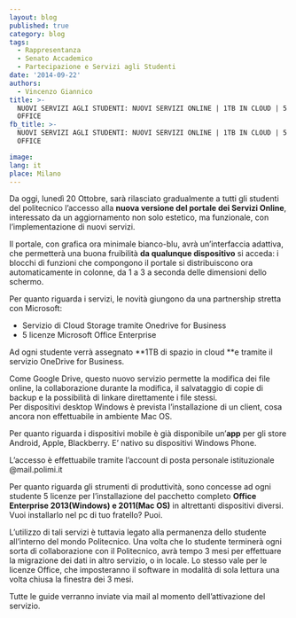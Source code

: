 ```yaml
---
layout: blog
published: true
category: blog
tags:
  - Rappresentanza
  - Senato Accademico
  - Partecipazione e Servizi agli Studenti
date: '2014-09-22'
authors:
  - Vincenzo Giannico
title: >-
  NUOVI SERVIZI AGLI STUDENTI: NUOVI SERVIZI ONLINE | 1TB IN CLOUD | 5 LICENZE
  OFFICE
fb_title: >-
  NUOVI SERVIZI AGLI STUDENTI: NUOVI SERVIZI ONLINE | 1TB IN CLOUD | 5 LICENZE
  OFFICE

image: 
lang: it
place: Milano
---
```


Da oggi, lunedì 20 Ottobre, sarà rilasciato gradualmente a tutti gli studenti del politecnico l’accesso alla **nuova versione del portale dei Servizi Online**, interessato da un aggiornamento non solo estetico, ma funzionale, con l’implementazione di nuovi servizi.

Il portale, con grafica ora minimale bianco-blu, avrà un’interfaccia adattiva, che permetterà una buona fruibilità **da qualunque dispositivo** si acceda: i blocchi di funzioni che compongono il portale si distribuiscono ora automaticamente in colonne, da 1 a 3 a seconda delle dimensioni dello schermo.

Per quanto riguarda i servizi, le novità giungono da una partnership stretta con Microsoft:

*   Servizio di Cloud Storage tramite Onedrive for Business
*   5 licenze Microsoft Office Enterprise

Ad ogni studente verrà assegnato **1TB di spazio in cloud **e tramite il servizio OneDrive for Business.

Come Google Drive, questo nuovo servizio permette la modifica dei file online, la collaborazione durante la modifica, il salvataggio di copie di backup e la possibilità di linkare direttamente i file stessi.  
Per dispositivi desktop Windows è prevista l’installazione di un client, cosa ancora non effettuabile in ambiente Mac OS.

Per quanto riguarda i dispositivi mobile è già disponibile un’**app** per gli store Android, Apple, Blackberry. E’ nativo su dispositivi Windows Phone.

L’accesso è effettuabile tramite l’account di posta personale istituzionale @mail.polimi.it

Per quanto riguarda gli strumenti di produttività, sono concesse ad ogni studente 5 licenze per l’installazione del pacchetto completo **Office Enterprise 2013(Windows) e 2011(Mac OS)** in altrettanti dispositivi diversi.   
Vuoi installarlo nel pc di tuo fratello? Puoi. 

L’utilizzo di tali servizi è tuttavia legato alla permanenza dello studente all’interno del mondo Politecnico. Una volta che lo studente terminerà ogni sorta di collaborazione con il Politecnico, avrà tempo 3 mesi per effettuare la migrazione dei dati in altro servizio, o in locale. Lo stesso vale per le licenze Office, che imposteranno il software in modalità di sola lettura una volta chiusa la finestra dei 3 mesi.

Tutte le guide verranno inviate via mail al momento dell’attivazione del servizio.
